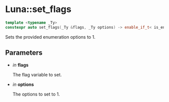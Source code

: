 # Luna::set_flags

```c++
template <typename _Ty>
constexpr auto set_flags(_Ty &flags, _Ty options) -> enable_if_t< is_enum_v< _Ty >, void >
```

Sets the provided enumeration options to 1. 



## Parameters
* *in* **flags**

    The flag variable to set. 

* *in* **options**

    The options to set to 1. 

